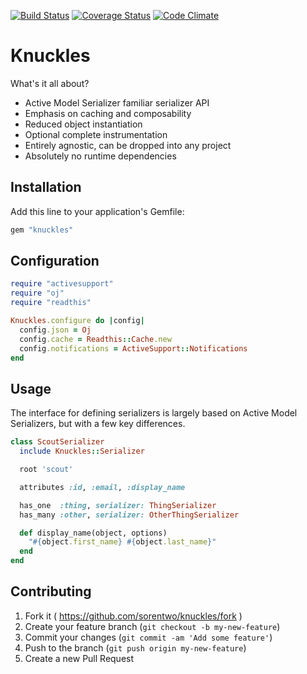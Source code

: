 [![Build Status](https://travis-ci.org/sorentwo/knuckles.svg?branch=master)](https://travis-ci.org/sorentwo/knuckles)
[![Coverage Status](https://coveralls.io/repos/github/sorentwo/knuckles/badge.svg?branch=master)](https://coveralls.io/github/sorentwo/knuckles?branch=master)
[![Code Climate](https://codeclimate.com/github/sorentwo/knuckles/badges/gpa.svg)](https://codeclimate.com/github/sorentwo/knuckles)

# Knuckles

What's it all about?

* Active Model Serializer familiar serializer API
* Emphasis on caching and composability
* Reduced object instantiation
* Optional complete instrumentation
* Entirely agnostic, can be dropped into any project
* Absolutely no runtime dependencies

## Installation

Add this line to your application's Gemfile:

```ruby
gem "knuckles"
```

## Configuration

```ruby
require "activesupport"
require "oj"
require "readthis"

Knuckles.configure do |config|
  config.json = Oj
  config.cache = Readthis::Cache.new
  config.notifications = ActiveSupport::Notifications
end
```

## Usage

The interface for defining serializers is largely based on Active Model
Serializers, but with a few key differences.

```ruby
class ScoutSerializer
  include Knuckles::Serializer

  root 'scout'

  attributes :id, :email, :display_name

  has_one  :thing, serializer: ThingSerializer
  has_many :other, serializer: OtherThingSerializer

  def display_name(object, options)
    "#{object.first_name} #{object.last_name}"
  end
end
```

## Contributing

1. Fork it ( https://github.com/sorentwo/knuckles/fork )
2. Create your feature branch (`git checkout -b my-new-feature`)
3. Commit your changes (`git commit -am 'Add some feature'`)
4. Push to the branch (`git push origin my-new-feature`)
5. Create a new Pull Request
